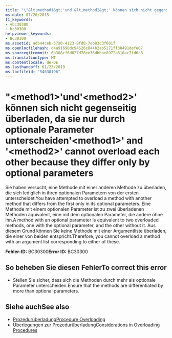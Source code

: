 ```yaml
---
title: "\"&lt;method1&gt;'und'&lt;method2&gt;' können sich nicht gegenseitig überladen, da sie nur durch optionale Parameter unterscheiden"
ms.date: 07/20/2015
f1_keywords:
- vbc30300
- bc30300
helpviewer_keywords:
- BC30300
ms.assetid: adb44ceb-57a0-4123-8fd8-7eb83c3f601f
ms.openlocfilehash: d4a91690dc94526c844b2ab5271ff38491defe07
ms.sourcegitcommit: 6b308cf6d627d78ee36dbbae8972a310ac7fd6c8
ms.translationtype: MT
ms.contentlocale: de-DE
ms.lasthandoff: 01/23/2019
ms.locfileid: "54638196"
---
```

# <a name="ltmethod1gt-and-ltmethod2gt-cannot-overload-each-other-because-they-differ-only-by-optional-parameters"></a><span data-ttu-id="09b4f-102">"&lt;method1&gt;'und'&lt;method2&gt;' können sich nicht gegenseitig überladen, da sie nur durch optionale Parameter unterscheiden</span><span class="sxs-lookup"><span data-stu-id="09b4f-102">'&lt;method1&gt;' and '&lt;method2&gt;' cannot overload each other because they differ only by optional parameters</span></span>
<span data-ttu-id="09b4f-103">Sie haben versucht, eine Methode mit einer anderen Methode zu überladen, die sich lediglich in ihren optionalen Parametern von der ersten unterscheidet.</span><span class="sxs-lookup"><span data-stu-id="09b4f-103">You have attempted to overload a method with another method that differs from the first only in its optional parameters.</span></span> <span data-ttu-id="09b4f-104">Eine Methode mit einem optionalen Parameter ist zu zwei überladenen Methoden äquivalent, eine mit dem optionalen Parameter, die andere ohne ihn.</span><span class="sxs-lookup"><span data-stu-id="09b4f-104">A method with an optional parameter is equivalent to two overloaded methods, one with the optional parameter, and the other without it.</span></span> <span data-ttu-id="09b4f-105">Aus diesem Grund können Sie keine Methode mit einer Argumentliste überladen, die einer von beiden entspricht.</span><span class="sxs-lookup"><span data-stu-id="09b4f-105">Therefore, you cannot overload a method with an argument list corresponding to either of these.</span></span>  
  
 <span data-ttu-id="09b4f-106">**Fehler-ID:** BC30300</span><span class="sxs-lookup"><span data-stu-id="09b4f-106">**Error ID:** BC30300</span></span>  
  
## <a name="to-correct-this-error"></a><span data-ttu-id="09b4f-107">So beheben Sie diesen Fehler</span><span class="sxs-lookup"><span data-stu-id="09b4f-107">To correct this error</span></span>  
  
-   <span data-ttu-id="09b4f-108">Stellen Sie sicher, dass sich die Methoden durch mehr als optionale Parameter unterscheiden.</span><span class="sxs-lookup"><span data-stu-id="09b4f-108">Ensure that the methods are differentiated by more than optional parameters.</span></span>  
  
## <a name="see-also"></a><span data-ttu-id="09b4f-109">Siehe auch</span><span class="sxs-lookup"><span data-stu-id="09b4f-109">See also</span></span>
- [<span data-ttu-id="09b4f-110">Prozedurüberladung</span><span class="sxs-lookup"><span data-stu-id="09b4f-110">Procedure Overloading</span></span>](../../visual-basic/programming-guide/language-features/procedures/procedure-overloading.md)
- [<span data-ttu-id="09b4f-111">Überlegungen zur Prozedurüberladung</span><span class="sxs-lookup"><span data-stu-id="09b4f-111">Considerations in Overloading Procedures</span></span>](../../visual-basic/programming-guide/language-features/procedures/considerations-in-overloading-procedures.md)

